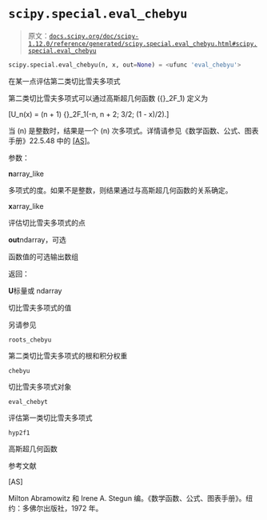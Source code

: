# `scipy.special.eval_chebyu`

> 原文：[`docs.scipy.org/doc/scipy-1.12.0/reference/generated/scipy.special.eval_chebyu.html#scipy.special.eval_chebyu`](https://docs.scipy.org/doc/scipy-1.12.0/reference/generated/scipy.special.eval_chebyu.html#scipy.special.eval_chebyu)

```py
scipy.special.eval_chebyu(n, x, out=None) = <ufunc 'eval_chebyu'>
```

在某一点评估第二类切比雪夫多项式

第二类切比雪夫多项式可以通过高斯超几何函数 \({}_2F_1\) 定义为

\[U_n(x) = (n + 1) {}_2F_1(-n, n + 2; 3/2; (1 - x)/2).\]

当 \(n\) 是整数时，结果是一个 \(n\) 次多项式。详情请参见《数学函数、公式、图表手册》22.5.48 中的 [[AS]](#r5c54342701b3-as)。

参数：

**n**array_like

多项式的度。如果不是整数，则结果通过与高斯超几何函数的关系确定。

**x**array_like

评估切比雪夫多项式的点

**out**ndarray，可选

函数值的可选输出数组

返回：

**U**标量或 ndarray

切比雪夫多项式的值

另请参见

`roots_chebyu`

第二类切比雪夫多项式的根和积分权重

`chebyu`

切比雪夫多项式对象

`eval_chebyt`

评估第一类切比雪夫多项式

`hyp2f1`

高斯超几何函数

参考文献

[AS]

Milton Abramowitz 和 Irene A. Stegun 编。《数学函数、公式、图表手册》。纽约：多佛尔出版社，1972 年。
